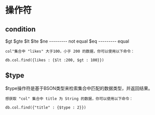 # 操作符

## condition

$gt $gte $lt $lte $ne --------- not equal $eq --------- equal

```text
col"集合中 "likes" 大于100，小于 200 的数据，你可以使用以下命令：

db.col.find({likes : {$lt :200, $gt : 100}})
```

## $type

$type操作符是基于BSON类型来检索集合中匹配的数据类型，并返回结果。

```text
想获取 "col" 集合中 title 为 String 的数据，你可以使用以下命令：

db.col.find({"title" : {$type : 2}})
```

